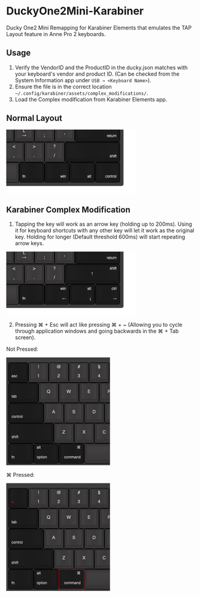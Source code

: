 # DuckyOne2Mini-Karabiner

Ducky One2 Mini Remapping for Karabiner Elements that emulates the TAP Layout feature in Anne Pro 2 keyboards.

## Usage

1. Verify the VendorID and the ProductID in the ducky.json matches with your keyboard's vendor and product ID. (Can be checked from the System Information app under `USB → <Keyboard Name>`).
2. Ensure the file is in the correct location `~/.config/karabiner/assets/complex_modifications/`.
3. Load the Complex modification from Karabiner Elements app.

## Normal Layout

![Normal Configuration](https://raw.githubusercontent.com/mmshivesh/DuckyOne2Mini-Karabiner/master/images/normal.png)

## Karabiner Complex Modification

1. Tapping the key will work as an arrow key (holding up to 200ms). Using it for keyboard shortcuts with any other key will let it work as the original key. Holding for longer (Default threshold 600ms) will start repeating arrow keys.

![Arrow Key mode](https://raw.githubusercontent.com/mmshivesh/DuckyOne2Mini-Karabiner/master/images/modified.png)

2. Pressing ⌘ + Esc will act like pressing ⌘ + ~ (Allowing you to cycle through application windows and going backwards in the ⌘ + Tab screen).

Not Pressed:

![Not holding command](https://raw.githubusercontent.com/mmshivesh/DuckyOne2Mini-Karabiner/master/images/notpressed.png)

⌘ Pressed:

![Holding command](https://raw.githubusercontent.com/mmshivesh/DuckyOne2Mini-Karabiner/master/images/pressed.png)
